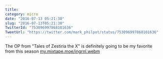 ```yaml
---
title: 
category: micro
date: "2016-07-13 05:21:30"
slug: "2016-07-13T05:21:30"
TwitterId: "753096997868101636"
TweetUrl: "https://twitter.com/mark_philpot/status/753096997868101636"
---
```


The OP from "Tales of Zestiria the X" is definitely going to be my favorite from
this season [my.mixtape.moe/ingrnl.webm](https://my.mixtape.moe/ingrnl.webm)
